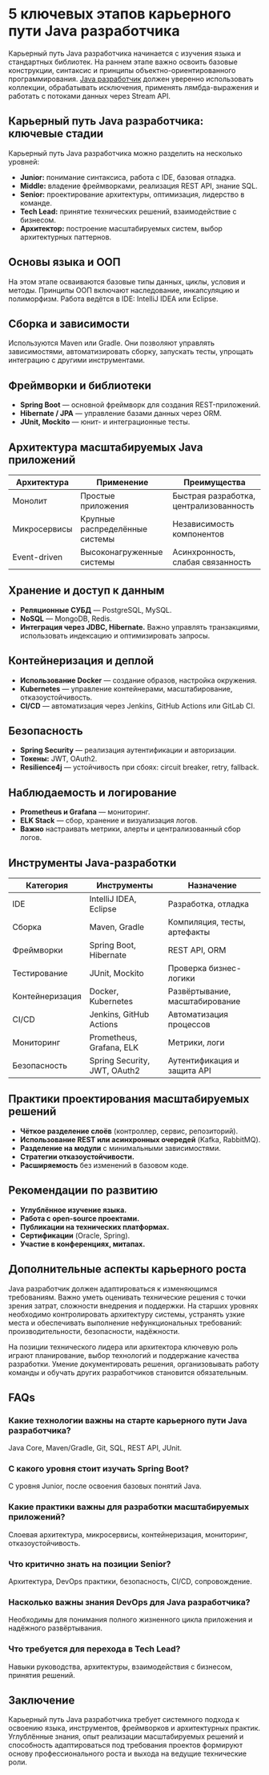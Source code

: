 # **5 ключевых этапов карьерного пути Java разработчика**

Карьерный путь Java разработчика начинается с изучения языка и стандартных библиотек. На раннем этапе важно освоить базовые конструкции, синтаксис и принципы объектно-ориентированного программирования. [Java разработчик](https://sky.pro/courses/programming/java-developer) должен уверенно использовать коллекции, обрабатывать исключения, применять лямбда-выражения и работать с потоками данных через Stream API.

## **Карьерный путь Java разработчика: ключевые стадии**

Карьерный путь Java разработчика можно разделить на несколько уровней:

- **Junior:** понимание синтаксиса, работа с IDE, базовая отладка.
- **Middle:** владение фреймворками, реализация REST API, знание SQL.
- **Senior:** проектирование архитектуры, оптимизация, лидерство в команде.
- **Tech Lead:** принятие технических решений, взаимодействие с бизнесом.
- **Архитектор:** построение масштабируемых систем, выбор архитектурных паттернов.

## **Основы языка и ООП**

На этом этапе осваиваются базовые типы данных, циклы, условия и методы. Принципы ООП включают наследование, инкапсуляцию и полиморфизм. Работа ведётся в IDE: IntelliJ IDEA или Eclipse.

## **Сборка и зависимости**

Используются Maven или Gradle. Они позволяют управлять зависимостями, автоматизировать сборку, запускать тесты, упрощать интеграцию с другими инструментами.

## **Фреймворки и библиотеки**

- **Spring Boot** — основной фреймворк для создания REST-приложений.
- **Hibernate / JPA** — управление базами данных через ORM.
- **JUnit, Mockito** — юнит- и интеграционные тесты.

## **Архитектура масштабируемых Java приложений**

| Архитектура | Применение | Преимущества |
| --- | --- | --- |
| Монолит | Простые приложения | Быстрая разработка, централизованность |
| Микросервисы | Крупные распределённые системы | Независимость компонентов |
| Event-driven | Высоконагруженные системы | Асинхронность, слабая связанность |

## **Хранение и доступ к данным**

- **Реляционные СУБД** — PostgreSQL, MySQL.
- **NoSQL** — MongoDB, Redis.
- **Интеграция через JDBC, Hibernate.** Важно управлять транзакциями, использовать индексацию и оптимизировать запросы.

## **Контейнеризация и деплой**

- **Использование Docker** — создание образов, настройка окружения.
- **Kubernetes** — управление контейнерами, масштабирование, отказоустойчивость.
- **CI/CD** — автоматизация через Jenkins, GitHub Actions или GitLab CI.

## **Безопасность**

- **Spring Security** — реализация аутентификации и авторизации.
- **Токены:** JWT, OAuth2.
- **Resilience4j** — устойчивость при сбоях: circuit breaker, retry, fallback.

## **Наблюдаемость и логирование**

- **Prometheus и Grafana** — мониторинг.
- **ELK Stack** — сбор, хранение и визуализация логов.
- **Важно** настраивать метрики, алерты и централизованный сбор логов.

## **Инструменты Java-разработки**

| Категория | Инструменты | Назначение |
| --- | --- | --- |
| IDE | IntelliJ IDEA, Eclipse | Разработка, отладка |
| Сборка | Maven, Gradle | Компиляция, тесты, артефакты |
| Фреймворки | Spring Boot, Hibernate | REST API, ORM |
| Тестирование | JUnit, Mockito | Проверка бизнес-логики |
| Контейнеризация | Docker, Kubernetes | Развёртывание, масштабирование |
| CI/CD | Jenkins, GitHub Actions | Автоматизация процессов |
| Мониторинг | Prometheus, Grafana, ELK | Метрики, логи |
| Безопасность | Spring Security, JWT, OAuth2 | Аутентификация и защита API |

## **Практики проектирования масштабируемых решений**

- **Чёткое разделение слоёв** (контроллер, сервис, репозиторий).
- **Использование REST или асинхронных очередей** (Kafka, RabbitMQ).
- **Разделение на модули** с минимальными зависимостями.
- **Стратегии отказоустойчивости.**
- **Расширяемость** без изменений в базовом коде.

## **Рекомендации по развитию**

- **Углублённое изучение языка.**
- **Работа с open-source проектами.**
- **Публикации на технических платформах.**
- **Сертификации** (Oracle, Spring).
- **Участие в конференциях, митапах.**

## **Дополнительные аспекты карьерного роста**

Java разработчик должен адаптироваться к изменяющимся требованиям. Важно уметь оценивать технические решения с точки зрения затрат, сложности внедрения и поддержки. На старших уровнях необходимо контролировать архитектуру системы, устранять узкие места и обеспечивать выполнение нефункциональных требований: производительности, безопасности, надёжности.

На позиции технического лидера или архитектора ключевую роль играют планирование, выбор технологий и поддержание качества разработки. Умение документировать решения, организовывать работу команды и обучать других разработчиков становится обязательным.

## **FAQs**

### **Какие технологии важны на старте карьерного пути Java разработчика?**

Java Core, Maven/Gradle, Git, SQL, REST API, JUnit.

### **С какого уровня стоит изучать Spring Boot?**

С уровня Junior, после освоения базовых понятий Java.

### **Какие практики важны для разработки масштабируемых приложений?**

Слоевая архитектура, микросервисы, контейнеризация, мониторинг, отказоустойчивость.

### **Что критично знать на позиции Senior?**

Архитектура, DevOps практики, безопасность, CI/CD, сопровождение.

### **Насколько важны знания DevOps для Java разработчика?**

Необходимы для понимания полного жизненного цикла приложения и надёжного развёртывания.

### **Что требуется для перехода в Tech Lead?**

Навыки руководства, архитектуры, взаимодействия с бизнесом, принятия решений.

## **Заключение**

Карьерный путь Java разработчика требует системного подхода к освоению языка, инструментов, фреймворков и архитектурных практик. Углублённые знания, опыт реализации масштабируемых решений и способность адаптироваться под требования проектов формируют основу профессионального роста и выхода на ведущие технические роли.
